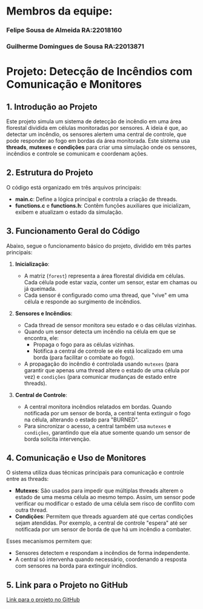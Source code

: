 # Membros da equipe:

### Felipe Sousa de Almeida          RA:22018160
### Guilherme Domingues de Sousa     RA:22013871 

# Projeto: Detecção de Incêndios com Comunicação e Monitores

## 1. Introdução ao Projeto

Este projeto simula um sistema de detecção de incêndio em uma área florestal dividida em células monitoradas por sensores. A ideia é que, ao detectar um incêndio, os sensores alertem uma central de controle, que pode responder ao fogo em bordas da área monitorada. Este sistema usa **threads**, **mutexes** e **condições** para criar uma simulação onde os sensores, incêndios e controle se comunicam e coordenam ações.

## 2. Estrutura do Projeto

O código está organizado em três arquivos principais:

- **main.c**: Define a lógica principal e controla a criação de threads.
- **functions.c** e **functions.h**: Contêm funções auxiliares que inicializam, exibem e atualizam o estado da simulação.

## 3. Funcionamento Geral do Código

Abaixo, segue o funcionamento básico do projeto, dividido em três partes principais:

1. **Inicialização**:
    - A matriz (`forest`) representa a área florestal dividida em células. Cada célula pode estar vazia, conter um sensor, estar em chamas ou já queimada.
    - Cada sensor é configurado como uma thread, que "vive" em uma célula e responde ao surgimento de incêndios.

2. **Sensores e Incêndios**:
    - Cada thread de sensor monitora seu estado e o das células vizinhas.
    - Quando um sensor detecta um incêndio na célula em que se encontra, ele:
        - Propaga o fogo para as células vizinhas.
        - Notifica a central de controle se ele está localizado em uma borda (para facilitar o combate ao fogo).
    - A propagação do incêndio é controlada usando `mutexes` (para garantir que apenas uma thread altere o estado de uma célula por vez) e `condições` (para comunicar mudanças de estado entre threads).

3. **Central de Controle**:
    - A central monitora incêndios relatados em bordas. Quando notificada por um sensor de borda, a central tenta extinguir o fogo na célula, alterando o estado para "BURNED".
    - Para sincronizar o acesso, a central também usa `mutexes` e `condições`, garantindo que ela atue somente quando um sensor de borda solicita intervenção.

## 4. Comunicação e Uso de Monitores

O sistema utiliza duas técnicas principais para comunicação e controle entre as threads:

- **Mutexes**: São usados para impedir que múltiplas threads alterem o estado de uma mesma célula ao mesmo tempo. Assim, um sensor pode verificar ou modificar o estado de uma célula sem risco de conflito com outra thread.
- **Condições**: Permitem que threads aguardem até que certas condições sejam atendidas. Por exemplo, a central de controle "espera" até ser notificada por um sensor de borda de que há um incêndio a combater.

Esses mecanismos permitem que:
- Sensores detectem e respondam a incêndios de forma independente.
- A central só intervenha quando necessário, coordenando a resposta com sensores na borda para extinguir incêndios.

## 5. Link para o Projeto no GitHub

[Link para o projeto no GitHub](https://github.com/thelipesousa/fireDetection)
